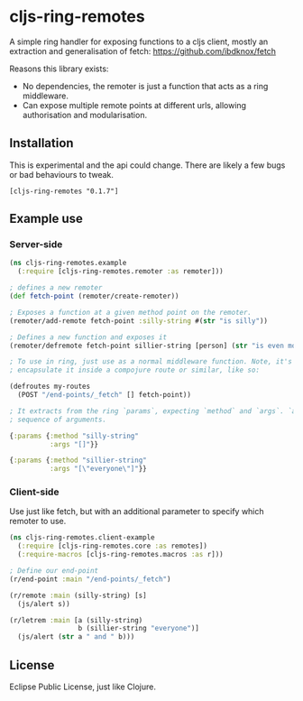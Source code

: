# cljs-ring-remotes

A simple ring handler for exposing functions to a cljs client, mostly an extraction and generalisation of fetch: https://github.com/ibdknox/fetch

Reasons this library exists:

- No dependencies, the remoter is just a function that acts as a ring middleware.
- Can expose multiple remote points at different urls, allowing authorisation and modularisation.

## Installation

This is experimental and the api could change. There are likely a few bugs or bad behaviours to tweak.

```
[cljs-ring-remotes "0.1.7"]
```

## Example use

### Server-side

```clojure
(ns cljs-ring-remotes.example
  (:require [cljs-ring-remotes.remoter :as remoter]))

; defines a new remoter
(def fetch-point (remoter/create-remoter))

; Exposes a function at a given method point on the remoter.
(remoter/add-remote fetch-point :silly-string #(str "is silly"))

; Defines a new function and exposes it
(remoter/defremote fetch-point sillier-string [person] (str "is even more silly than " person))

; To use in ring, just use as a normal middleware function. Note, it's a dead-end for simplicity, so
; encapsulate it inside a compojure route or similar, like so:

(defroutes my-routes
  (POST "/end-points/_fetch" [] fetch-point))

; It extracts from the ring `params`, expecting `method` and `args`. `args` should be a readable
; sequence of arguments.

{:params {:method "silly-string"
          :args "[]"}}

{:params {:method "sillier-string"
          :args "[\"everyone\"]"}}

```

### Client-side

Use just like fetch, but with an additional parameter to specify which remoter to use.

```clojure
(ns cljs-ring-remotes.client-example
  (:require [cljs-ring-remotes.core :as remotes])
  (:require-macros [cljs-ring-remotes.macros :as r]))

; Define our end-point
(r/end-point :main "/end-points/_fetch")

(r/remote :main (silly-string) [s]
  (js/alert s))

(r/letrem :main [a (silly-string)
                 b (sillier-string "everyone")]
  (js/alert (str a " and " b)))
```

## License

Eclipse Public License, just like Clojure.
